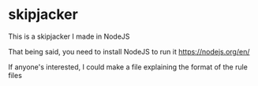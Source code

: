 # skipjacker
This is a skipjacker I made in NodeJS

That being said, you need to install NodeJS to run it
https://nodejs.org/en/

If anyone's interested, I could make a file explaining the format of the rule files
